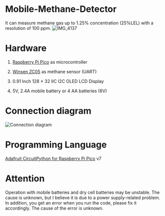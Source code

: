 # Mobile-Methane-Detector
It can measure methane gas up to 1.25% concentration (25%LEL) with a resolution of 100 ppm.
![IMG_4137](https://user-images.githubusercontent.com/108894502/177846188-3d656a36-0b18-4d55-acd3-c45e23871730.jpeg)

# Hardware
1. [Raspberry Pi Pico](https://www.raspberrypi.com/products/raspberry-pi-pico/) as microcontroller

2. [Winsen ZC05](https://www.winsen-sensor.com/sensors/combustible-sensor/zc05.html) as methane sensor (UART)

3. 0.91 Inch 128 × 32 IIC I2C OLED LCD Display

4.  5V, 2.4A mobile battery or 4 AA batteries (6V)

# Connection diagram

![Connection diagram](https://user-images.githubusercontent.com/108894502/178381187-27f58dc3-d37d-41fa-8c85-5d0f5dcd32d3.png)

# Programming Language

[Adafruit CircuitPython for Raspberry Pi Pico](https://circuitpython.org/board/raspberry_pi_pico/) v7

# Attention

Operation with mobile batteries and dry cell batteries may be unstable. The cause is unknown, but I believe it is due to a power supply-related problem. In addition, you get an error when you run the code, please fix it accordingly. The cause of the error is unknown.
